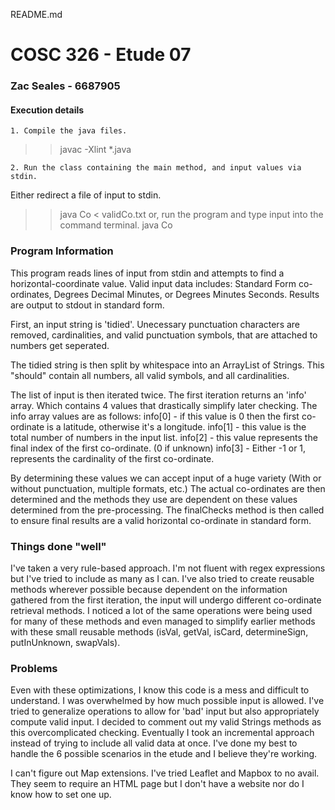 README.md

# COSC 326 - Etude 07
### Zac Seales - 6687905

#### Execution details

    1. Compile the java files.
>>javac -Xlint *.java

    2. Run the class containing the main method, and input values via stdin.
Either redirect a file of input to stdin.
>>java Co < validCo.txt 
or, run the program and type input into the command terminal.
>>java Co

### Program Information

This program reads lines of input from stdin and attempts to find a horizontal-coordinate value.
Valid input data includes: Standard Form co-ordinates, Degrees Decimal Minutes, or Degrees Minutes Seconds.
Results are output to stdout in standard form.

First, an input string is 'tidied'.
Unecessary punctuation characters are removed, cardinalities, and valid punctuation symbols, that are attached to numbers get seperated.

The tidied string is then split by whitespace into an ArrayList of Strings. This "should" contain all numbers, all valid symbols, and all cardinalities.

The list of input is then iterated twice.
The first iteration returns an 'info' array. Which contains 4 values that drastically simplify later checking.
The info array values are as follows:
info[0] - if this value is 0 then the first co-ordinate is a latitude, otherwise it's a longitude.
info[1] - this value is the total number of numbers in the input list.
info[2] - this value represents the final index of the first co-ordinate. (0 if unknown)
info[3] - Either -1 or 1, represents the cardinality of the first co-ordinate.

By determining these values we can accept input of a huge variety (With or without punctuation, multiple formats, etc.)
The actual co-ordinates are then determined and the methods they use are dependent on these values determined from the pre-processing.
The finalChecks method is then called to ensure final results are a valid horizontal co-ordinate in standard form.

### Things done "well"

I've taken a very rule-based approach.
I'm not fluent with regex expressions but I've tried to include as many as I can.
I've also tried to create reusable methods wherever possible because dependent on the information gathered from the first iteration, the input will undergo different co-ordinate retrieval methods. I noticed a lot of the same operations were being used for many of these methods and even managed to simplify earlier methods with these small reusable methods (isVal, getVal, isCard, determineSign, putInUnknown, swapVals).

### Problems

Even with these optimizations, I know this code is a mess and difficult to understand. 
I was overwhelmed by how much possible input is allowed. I've tried to generalize operations to allow for 'bad' input but also appropriately compute valid input.
I decided to comment out my valid Strings methods as this overcomplicated checking.
Eventually I took an incremental approach instead of trying to include all valid data at once.
I've done my best to handle the 6 possible scenarios in the etude and I believe they're working.

I can't figure out Map extensions. I've tried Leaflet and Mapbox to no avail. 
They seem to require an HTML page but I don't have a website nor do I know how to set one up.